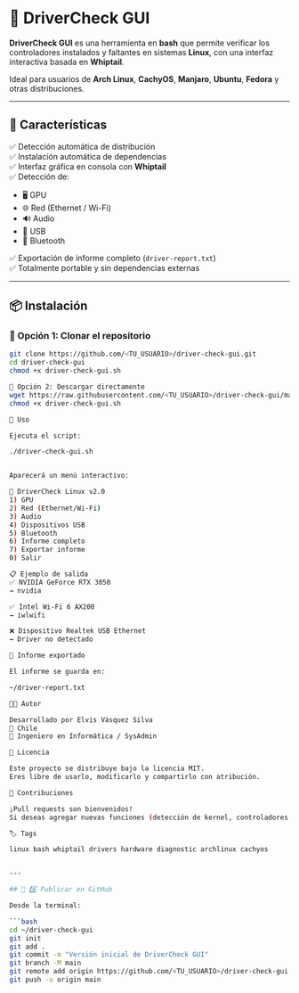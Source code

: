 # 🧩 DriverCheck GUI

**DriverCheck GUI** es una herramienta en **bash** que permite verificar los controladores instalados y faltantes en sistemas **Linux**, con una interfaz interactiva basada en **Whiptail**.

Ideal para usuarios de **Arch Linux**, **CachyOS**, **Manjaro**, **Ubuntu**, **Fedora** y otras distribuciones.

---

## 🚀 Características

✅ Detección automática de distribución  
✅ Instalación automática de dependencias  
✅ Interfaz gráfica en consola con **Whiptail**  
✅ Detección de:
- 🖥️ GPU  
- 🌐 Red (Ethernet / Wi-Fi)  
- 🔊 Audio  
- 🧩 USB  
- 📡 Bluetooth  

✅ Exportación de informe completo (`driver-report.txt`)  
✅ Totalmente portable y sin dependencias externas  

---

## 📦 Instalación

### 🔹 Opción 1: Clonar el repositorio
```bash
git clone https://github.com/<TU_USUARIO>/driver-check-gui.git
cd driver-check-gui
chmod +x driver-check-gui.sh

🔹 Opción 2: Descargar directamente
wget https://raw.githubusercontent.com/<TU_USUARIO>/driver-check-gui/main/driver-check-gui.sh
chmod +x driver-check-gui.sh

🧠 Uso

Ejecuta el script:

./driver-check-gui.sh


Aparecerá un menú interactivo:

🔧 DriverCheck Linux v2.0
1) GPU
2) Red (Ethernet/Wi-Fi)
3) Audio
4) Dispositivos USB
5) Bluetooth
6) Informe completo
7) Exportar informe
0) Salir

📋 Ejemplo de salida
✅ NVIDIA GeForce RTX 3050
→ nvidia

✅ Intel Wi-Fi 6 AX200
→ iwlwifi

❌ Dispositivo Realtek USB Ethernet
→ Driver no detectado

📁 Informe exportado

El informe se guarda en:

~/driver-report.txt

🧑‍💻 Autor

Desarrollado por Elvis Vásquez Silva
📍 Chile
💼 Ingeniero en Informática / SysAdmin

🧾 Licencia

Este proyecto se distribuye bajo la licencia MIT.
Eres libre de usarlo, modificarlo y compartirlo con atribución.

🌟 Contribuciones

¡Pull requests son bienvenidos!
Si deseas agregar nuevas funciones (detección de kernel, controladores NVIDIA, Bluetooth avanzado, etc.), abre un issue o envía un PR.

🏷️ Tags

linux bash whiptail drivers hardware diagnostic archlinux cachyos


---

## 🧱 4️⃣ Publicar en GitHub

Desde la terminal:

```bash
cd ~/driver-check-gui
git init
git add .
git commit -m "Versión inicial de DriverCheck GUI"
git branch -M main
git remote add origin https://github.com/<TU_USUARIO>/driver-check-gui.git
git push -u origin main
